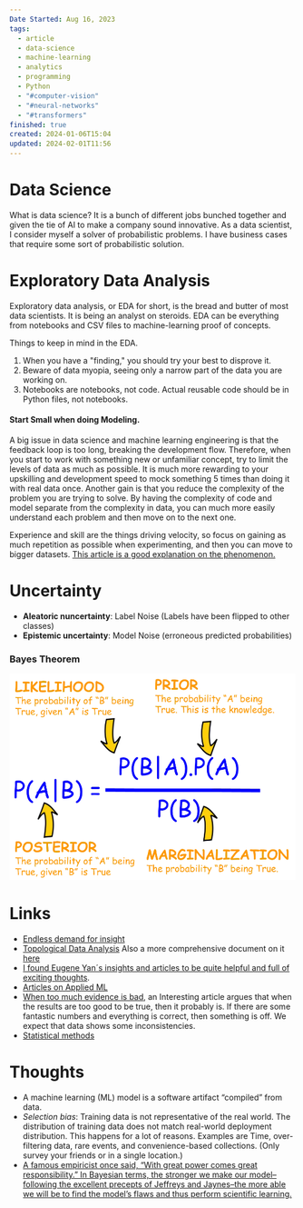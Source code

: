 ```yaml
---
Date Started: Aug 16, 2023
tags:
  - article
  - data-science
  - machine-learning
  - analytics
  - programming
  - Python
  - "#computer-vision"
  - "#neural-networks"
  - "#transformers"
finished: true
created: 2024-01-06T15:04
updated: 2024-02-01T11:56
---
```


# Data Science

What is data science? It is a bunch of different jobs bunched together and given the tie of AI to make a company sound innovative. 
As a data scientist, I consider myself a solver of probabilistic problems.  I have business cases that require some sort of probabilistic solution. 



# Exploratory Data Analysis
Exploratory data analysis, or EDA for short, is the bread and butter of most data scientists. It is being an analyst on steroids. EDA can be everything from notebooks and CSV files to machine-learning proof of concepts. 

Things to keep in mind in the EDA. 
1. When you have a "finding," you should try your best to disprove it. 
2. Beware of data myopia, seeing only a narrow part of the data you are working on. 
3. Notebooks are notebooks, not code. Actual reusable code should be in Python files, not notebooks. 

#### Start Small when doing Modeling. 
A big issue in data science and machine learning engineering is that the feedback loop is too long, breaking the development flow. Therefore, when you start to work with something new or unfamiliar concept, try to limit the levels of data as much as possible. It is much more rewarding to your upskilling and development speed to mock something 5 times than doing it with real data once. Another gain is that you reduce the complexity of the problem you are trying to solve. By having the complexity of code and model separate from the complexity in data, you can much more easily understand each problem and then move on to the next one. 

Experience and skill are the things driving velocity, so focus on gaining as much repetition as possible when experimenting, and then you can move to bigger datasets.  [This article is a good explanation on the phenomenon.](https://github.com/stas00/the-art-of-debugging/tree/master/methodology)
# Uncertainty
- **Aleatoric nuncertainty**: Label Noise (Labels have been flipped to other classes)
-  **Epistemic uncertainty**: Model Noise (erroneous predicted probabilities)
### Bayes Theorem
![](../../../static/images/Pasted%20image%2020240201115549.png)


# Links
- [Endless demand for insight](https://hex.tech/blog/jevons-paradox-demand-for-insight/) 
- [Topological Data Analysis](http://outlace.com/TDApart1.html) Also a more comprehensive document on it [here](https://arxiv.org/abs/2308.10825)
- [I found Eugene Yan´s insights and articles to be quite helpful and full of exciting thoughts](https://eugeneyan.com/).
- [Articles on Applied ML](https://github.com/eugeneyan/applied-ml)
- [When too much evidence is bad](https://phys.org/news/2016-01-evidence-bad.html), an Interesting article argues that when the results are too good to be true, then it probably is. If there are some fantastic numbers and everything is correct, then something is off. We expect that data shows some inconsistencies. 
- [Statistical methods](https://statmodeling.stat.columbia.edu/2009/05/24/handy_statistic/)

# Thoughts 
- A machine learning (ML) model is a software artifact “compiled” from data.
- *Selection bias*: Training data is not representative of the real world. The distribution of training data does not match real-world deployment distribution. This happens for a lot of reasons. Examples are Time, over-filtering data, rare events, and convenience-based collections. (Only survey your friends or in a single location.)
- [A famous empiricist once said, “With great power comes great responsibility.” In Bayesian terms, the stronger we make our model–following the excellent precepts of Jeffreys and Jaynes–the more able we will be to find the model’s flaws and thus perform scientific learning.](https://statmodeling.stat.columbia.edu/2009/05/07/bayes_jeffreys/)


